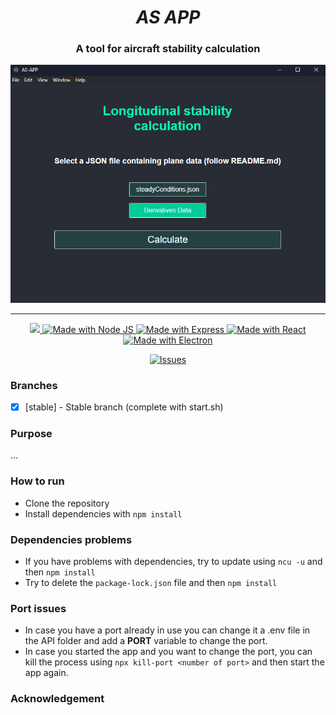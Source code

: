 <h1 align="center"><strong><i>AS APP</i></strong></h1>
<h3 align="center">A tool for aircraft stability calculation</h3>

<div align="center">

<img src="demo.png" alt="AS-app"/>



---


<a href="https://heroku.com/">
<img src="https://img.shields.io/badge/SCHOOL-IPSA-cyan.svg?style=for-the-badge">
</a>

<a href="https://nodejs.org/en/">
<img src="https://img.shields.io/badge/NodeJS-18.13.0-339933.svg?style=for-the-badge&logo=node.js" alt="Made with Node JS">
<img src="https://img.shields.io/badge/Express-4.18.2-000000.svg?style=for-the-badge&logo=express" alt="Made with Express">
<img src="https://img.shields.io/badge/React-18.2.0-61DAFB.svg?style=for-the-badge&logo=react" alt="Made with React">
<img src="https://img.shields.io/badge/Electron-23.1.0-47848F.svg?style=for-the-badge&logo=electron" alt="Made with Electron">
</a>

[![Issues][issues-shield]][issues-url]


</div>


### Branches

- [x] [stable] - Stable branch (complete with start.sh)

### Purpose

...

### How to run

- Clone the repository
- Install dependencies with `npm install`

### Dependencies problems
- If you have problems with dependencies, try to update using `ncu -u` and then `npm install`
- Try to delete the `package-lock.json` file and then `npm install`

### Port issues
- In case you have a port already in use you can change it a .env file in the API folder and add a **PORT** variable to change the port.
- In case you started the app and you want to change the port, you can kill the process using `npx kill-port <number of port>` and then start the app again.

### Acknowledgement



<!-- MARKDOWN LINKS & IMAGES -->
[issues-shield]: https://img.shields.io/github/issues/PhantHive/aicraft-stability.svg?style=for-the-badge&logo=github
[issues-url]: https://github.com/PhantHive/aicraft-stability/issues/